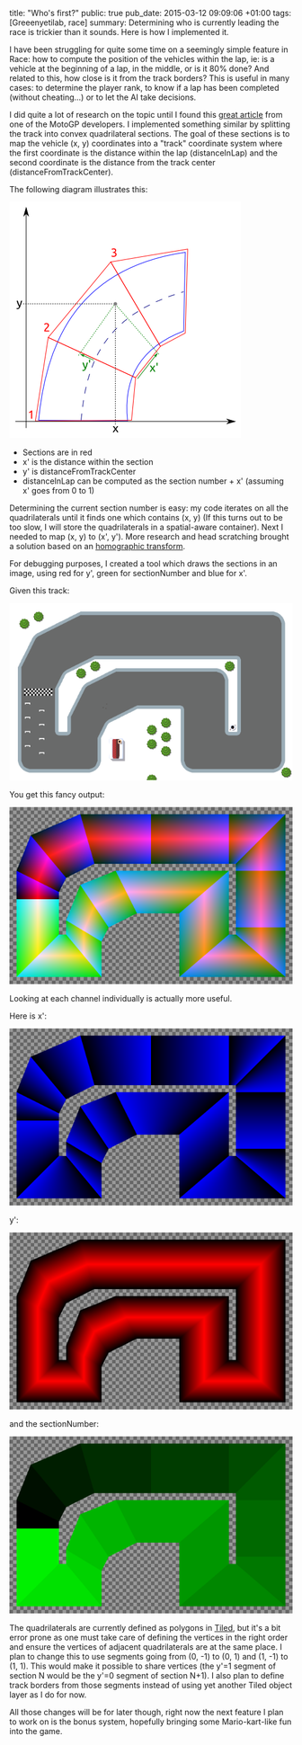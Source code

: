 title: "Who's first?"
public: true
pub_date: 2015-03-12 09:09:06 +01:00
tags: [Greeenyetilab, race]
summary: Determining who is currently leading the race is trickier than it sounds. Here is how I implemented it.


I have been struggling for quite some time on a seemingly simple feature in Race: how to compute the position of the vehicles within the lap, ie: is a vehicle at the beginning of a lap, in the middle, or is it 80% done? And related to this, how close is it from the track borders? This is useful in many cases: to determine the player rank, to know if a lap has been completed (without cheating...) or to let the AI take decisions.

I did quite a lot of research on the topic until I found this [great article][moto-gp-article] from one of the MotoGP developers. I implemented something similar by splitting the track into convex quadrilateral sections. The goal of these sections is to map the vehicle (x, y) coordinates into a "track" coordinate system where the first coordinate is the distance within the lap (distanceInLap) and the second coordinate is the distance from the track center (distanceFromTrackCenter).

[moto-gp-article]: http://blogs.msdn.com/b/shawnhar/archive/2009/12/30/motogp-ai-coordinate-systems.aspx

The following diagram illustrates this:

![track-coordinate-system](track-coordinate-system.png)

- Sections are in red
- x' is the distance within the section
- y' is distanceFromTrackCenter
- distanceInLap can be computed as the section number + x' (assuming x' goes from 0 to 1)

Determining the current section number is easy: my code iterates on all the quadrilaterals until it finds one which contains (x, y) (If this turns out to be too slow, I will store the quadrilaterals in a spatial-aware container). Next I needed to map (x, y) to (x', y'). More research and head scratching brought a solution based on an [homographic transform][].

[homographic transform]: http://alumni.media.mit.edu/~cwren/interpolator/

For debugging purposes, I created a tool which draws the sections in an image, using red for y', green for sectionNumber and blue for x'.

Given this track:

![Track](track.png)

You get this fancy output:

![Debugging track](section-debug.png)

Looking at each channel individually is actually more useful.

Here is x':

![x'](section-blue.png)

y':

![y'](section-red.png)

and the sectionNumber:

![sectionNumber](section-green.png)

The quadrilaterals are currently defined as polygons in [Tiled][], but it's a bit error prone as one must take care of defining the vertices in the right order and ensure the vertices of adjacent quadrilaterals are at the same place. I plan to change this to use segments going from (0, -1) to (0, 1) and (1, -1) to (1, 1). This would make it possible to share vertices (the y'=1 segment of section N would be the y'=0 segment of section N+1). I also plan to define track borders from those segments instead of using yet another Tiled object layer as I do for now.

All those changes will be for later though, right now the next feature I plan to work on is the bonus system, hopefully bringing some Mario-kart-like fun into the game.

[Tiled]: http://www.mapeditor.org
